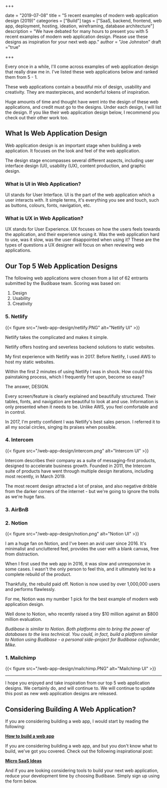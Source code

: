 +++

date = "2019-07-08"
title = "5 recent examples of modern web application design (2019)"
categories = ["Build"] 
tags = ["SaaS, backend, frontend, web app, deployment, hosting, ideation, wireframing, database architecture"]
description = "We have debated for many hours to present you with 5 recent examples of modern web application design. Please use these designs as inspiration for your next web app."
author = "Joe Johnston"
draft ="true"

+++

Every once in a while, I'll come across examples of web application design that really draw me in. I've listed these web applications below and ranked them from 5 - 1.

These web applications contain a beautiful mix of design, usability and creativity. They are masterpieces, and wonderful tokens of inspiration.

Huge amounts of time and thought have went into the design of these web applications, and credit must go to the designs. Under each design, I will list the design. If you like their web application design below, I recommend you check out their other work too.

## What Is Web Application Design

Web application design is an important stage when building a web application. It focuses on the look and feel of the web application. 

The design stage encompasses several different aspects, including user interface design (UI), usability (UX), content production, and graphic design.

### What is UI in Web Application?

UI stands for User Interface. UI is the part of the web application which a user interacts with. It simple terms, it's everything you see and touch, such as buttons, colours, fonts, navigation, etc.

### What is UX in Web Application?



UX stands for User Experience. UX focuses on how the users feels towards the application, and their experience using it. Was the web application hard to use, was it slow, was the user disappointed when using it? These are the types of questions a UX designer will focus on when reviewing web applications.



## Our Top 5 Web Application Designs

The following web applications were chosen from a list of 62 entrants submitted by the Budibase team. Scoring was based on:

1. Design
2. Usability
3. Creativity

### 5. Netlify

{{< figure src="/web-app-design/netlify.PNG" alt="Netlify UI" >}}

Netlify takes the complicated and makes it simple. 

Netlify offers hosting and severless backend solutions to static websites. 

My first experience with Netlify was in 2017. Before Netlify, I used AWS to host my static websites. 

Within the first 2 minutes of using Netlify I was in shock. How could this painstaking process, which I frequently fret upon, become so easy? 

The answer, DESIGN. 

Every screen/feature is clearly explained and beautifully structured. Their tables, fonts, and navigation are beautiful to look at and use. Information is only presented when it needs to be. Unlike AWS, you feel comfortable and in control.

In 2017, I'm pretty confident I was Netlify's best sales person. I referred it to all my social circles, singing its praises when possible.



### 4. Intercom

{{< figure src="/web-app-design/intercom.png" alt="Intercom UI" >}}

Intercom describes their company as a suite of messaging-first products, designed to accelerate business growth. Founded in 2011, the Intercom suite of products have went through multiple design iterations, including most recently, in March 2019.

The most recent design attracted a lot of praise, and also negative dribble from the darker corners of the internet - but we're going to ignore the trolls as we're huge fans.



### 3. AirBnB



### 2. Notion

{{< figure src="/web-app-design/notion.png" alt="Notion UI" >}}

I am a huge fan on Notion, and I've been an avid user since 2016. It's minimalist and uncluttered feel, provides the user with a blank canvas, free from distraction. 

When I first used the web app in 2016, it was slow and unresponsive in some cases. I wasn't the only person to feel this, and it ultimately led to a complete rebuild of the product.

Thankfully, the rebuild paid off. Notion is now used by over 1,000,000 users and performs flawlessly. 

For me, Notion was my number 1 pick for the best example of modern web application design. 

Well done to Notion, who recently  raised a tiny $10 million against an $800 million evaluation. 

*Budibase is similar to Notion. Both platforms aim to bring the power of databases to the less technical. You could, in fact, build a platform similar to Notion using Budibase - a personal side-project for Budibase cofounder, Mike.*

### 1. Mailchimp

{{< figure src="/web-app-design/mailchimp.PNG" alt="Mailchimp UI" >}}





---



I hope you enjoyed and take inspiration from our top 5 web application designs. We certainly do, and will continue to. We will continue to update this post as new web application designs are released.  

## Considering Building A Web Application?

If you are considering building a web app, I would start by reading the following:

[**How to build a web app**](https://www.budibase.com/blog/how-to-make-a-web-app/)

If you are considering building a web app, and but you don't know what to build, we've got you covered. Check out the following inspirational post:

[**Micro SaaS Ideas**](https://www.budibase.com/blog/micro-saas-ideas/)

And if you are looking considering tools to build your next web application, reduce your development time by choosing Budibase. Simply sign up using the form below.
